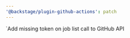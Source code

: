 ```yaml
---
'@backstage/plugin-github-actions': patch
---
```


`Add missing token on job list call to GitHub API
